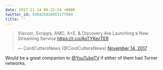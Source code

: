 ```yaml
---
date: 2017-11-14 08:22:54 +0000
twitter_id: 930425810955177984
title: ''
---
```


<blockquote class="twitter-tweet"><p lang="en" dir="ltr">Viacom, Scripps, AMC, A+E, &amp; Discovery Are Launching a New Streaming Service <a href="https://t.co/AoTYKecTER">https://t.co/AoTYKecTER</a></p>&mdash; CordCuttersNews (@CordCuttersNews) <a href="https://twitter.com/CordCuttersNews/status/930422292257140736?ref_src=twsrc%5Etfw">November 14, 2017</a></blockquote>
<script async src="https://platform.twitter.com/widgets.js" charset="utf-8"></script>

Would be a great companion to [@YouTubeTV](https://twitter.com/YouTubeTV) if either of them had Turner networks.
